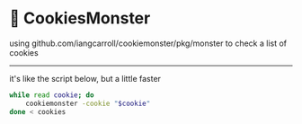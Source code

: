 # 🍪 CookiesMonster

using github.com/iangcarroll/cookiemonster/pkg/monster to check a list of cookies

---

it's like the script below, but a little faster 

```sh
while read cookie; do
    cookiemonster -cookie "$cookie"
done < cookies
```
